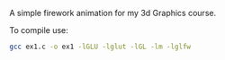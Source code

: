 A simple firework animation for my 3d Graphics course.

To compile use:
```bash
gcc ex1.c -o ex1 -lGLU -lglut -lGL -lm -lglfw
```
